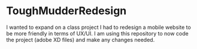 # ToughMudderRedesign
I wanted to expand on a class project I had to redesign a mobile website to be more friendly in terms of UX/UI. I am using this repository to now code the project (adobe XD files) and make any changes needed.
